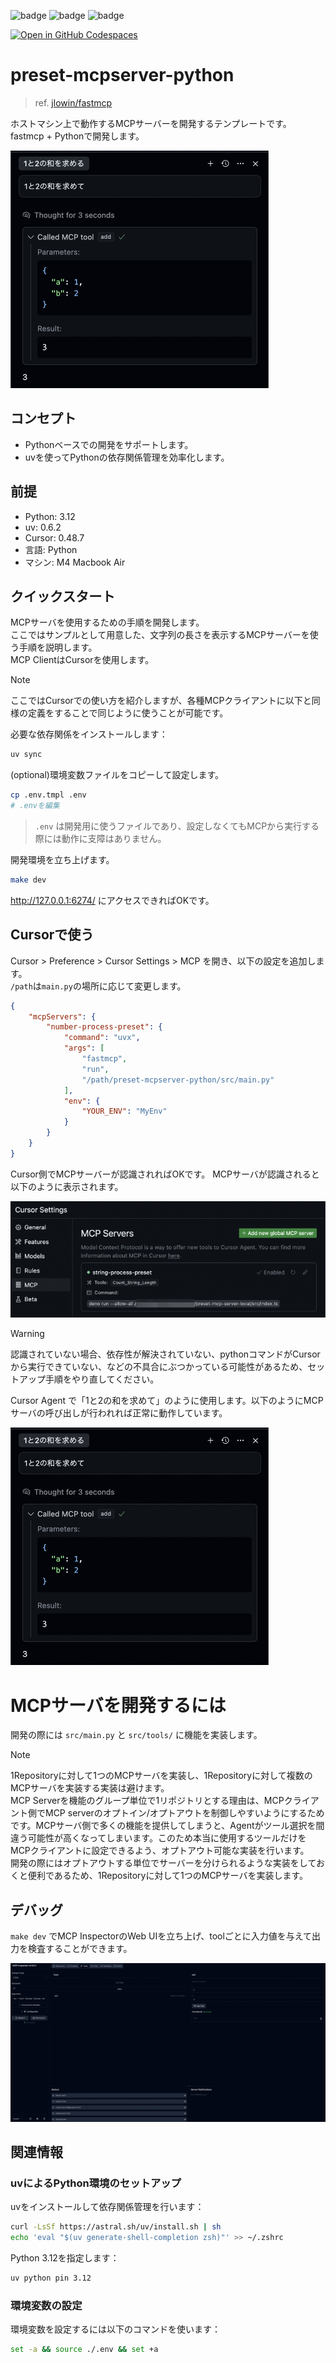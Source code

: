 ![badge](https://img.shields.io/badge/Python-white?logo=python)
![badge](https://img.shields.io/badge/preset-red) 
![badge](https://img.shields.io/badge/fastmcp-3178C6)

[![Open in GitHub Codespaces](https://github.com/codespaces/badge.svg)](https://codespaces.new/Yoshida24/preset-mcpserver-python)

# preset-mcpserver-python
> ref. [jlowin/fastmcp](https://github.com/jlowin/fastmcp)

ホストマシン上で動作するMCPサーバーを開発するテンプレートです。  
fastmcp + Pythonで開発します。

![img](docs/img/mcp-demo-cursor.png)

## コンセプト
- Pythonベースでの開発をサポートします。
- uvを使ってPythonの依存関係管理を効率化します。

## 前提

- Python: 3.12
- uv: 0.6.2
- Cursor: 0.48.7
- 言語: Python
- マシン: M4 Macbook Air

## クイックスタート
MCPサーバを使用するための手順を開発します。  
ここではサンプルとして用意した、文字列の長さを表示するMCPサーバーを使う手順を説明します。  
MCP ClientはCursorを使用します。

> [!NOTE]
> ここではCursorでの使い方を紹介しますが、各種MCPクライアントに以下と同様の定義をすることで同じように使うことが可能です。

必要な依存関係をインストールします：

```bash
uv sync
```

(optional)環境変数ファイルをコピーして設定します。

```bash
cp .env.tmpl .env
# .envを編集
```

> `.env` は開発用に使うファイルであり、設定しなくてもMCPから実行する際には動作に支障はありません。

開発環境を立ち上げます。

```bash
make dev
```

http://127.0.0.1:6274/ にアクセスできればOKです。

## Cursorで使う
Cursor > Preference > Cursor Settings > MCP を開き、以下の設定を追加します。  
`/path`は`main.py`の場所に応じて変更します。

```json
{
    "mcpServers": {
        "number-process-preset": {
            "command": "uvx",
            "args": [
                "fastmcp",
                "run",
                "/path/preset-mcpserver-python/src/main.py"
            ],
            "env": {
                "YOUR_ENV": "MyEnv"
            }
        }
    }
}
```

Cursor側でMCPサーバーが認識されればOKです。 MCPサーバが認識されると以下のように表示されます。

![img](docs/img/mcp-demo-cursor-enabled.png)

> [!WARNING]
> 認識されていない場合、依存性が解決されていない、pythonコマンドがCursorから実行できていない、などの不具合にぶつかっている可能性があるため、セットアップ手順をやり直してください。

Cursor Agent で「1と2の和を求めて」のように使用します。以下のようにMCPサーバの呼び出しが行われれば正常に動作しています。

![img](docs/img/mcp-demo-cursor.png)

# MCPサーバを開発するには
開発の際には `src/main.py` と `src/tools/` に機能を実装します。


> [!NOTE]
> 1Repositoryに対して1つのMCPサーバを実装し、1Repositoryに対して複数のMCPサーバを実装する実装は避けます。  
> MCP Serverを機能のグループ単位で1リポジトリとする理由は、MCPクライアント側でMCP serverのオプトイン/オプトアウトを制御しやすいようにするためです。MCPサーバ側で多くの機能を提供してしまうと、Agentがツール選択を間違う可能性が高くなってしまいます。このため本当に使用するツールだけをMCPクライアントに設定できるよう、オプトアウト可能な実装を行います。  
> 開発の際にはオプトアウトする単位でサーバーを分けられるような実装をしておくと便利であるため、1Repositoryに対して1つのMCPサーバを実装します。

## デバッグ
`make dev` でMCP InspectorのWeb UIを立ち上げ、toolごとに入力値を与えて出力を検査することができます。

![img](docs/img/MCP_Inspector.png)

## 関連情報

### uvによるPython環境のセットアップ
uvをインストールして依存関係管理を行います：

```bash
curl -LsSf https://astral.sh/uv/install.sh | sh
echo 'eval "$(uv generate-shell-completion zsh)"' >> ~/.zshrc
```

Python 3.12を指定します：

```bash
uv python pin 3.12
```

### 環境変数の設定
環境変数を設定するには以下のコマンドを使います：

```bash
set -a && source ./.env && set +a
```
